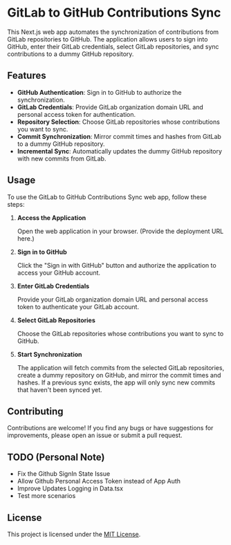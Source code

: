# GitLab to GitHub Contributions Sync

This Next.js web app automates the synchronization of contributions from GitLab repositories to GitHub. The application allows users to sign into GitHub, enter their GitLab credentials, select GitLab repositories, and sync contributions to a dummy GitHub repository.

## Features

- **GitHub Authentication**: Sign in to GitHub to authorize the synchronization.
- **GitLab Credentials**: Provide GitLab organization domain URL and personal access token for authentication.
- **Repository Selection**: Choose GitLab repositories whose contributions you want to sync.
- **Commit Synchronization**: Mirror commit times and hashes from GitLab to a dummy GitHub repository.
- **Incremental Sync**: Automatically updates the dummy GitHub repository with new commits from GitLab.

## Usage

To use the GitLab to GitHub Contributions Sync web app, follow these steps:

1. **Access the Application**

   Open the web application in your browser. (Provide the deployment URL here.)

2. **Sign in to GitHub**

   Click the "Sign in with GitHub" button and authorize the application to access your GitHub account.

3. **Enter GitLab Credentials**

   Provide your GitLab organization domain URL and personal access token to authenticate your GitLab account.

4. **Select GitLab Repositories**

   Choose the GitLab repositories whose contributions you want to sync to GitHub.

5. **Start Synchronization**

   The application will fetch commits from the selected GitLab repositories, create a dummy repository on GitHub, and mirror the commit times and hashes. If a previous sync exists, the app will only sync new commits that haven't been synced yet.

## Contributing

Contributions are welcome! If you find any bugs or have suggestions for improvements, please open an issue or submit a pull request.

## TODO (Personal Note)

- Fix the Github SignIn State Issue
- Allow Github Personal Access Token instead of App Auth
- Improve Updates Logging in Data.tsx
- Test more scenarios

## License

This project is licensed under the [MIT License](https://opensource.org/licenses/MIT).
